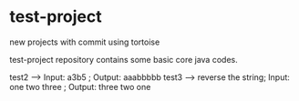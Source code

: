 # test-project
new projects with commit using tortoise

test-project repository contains some basic core java codes.

test2 --> Input: a3b5 ; Output: aaabbbbb
test3 --> reverse the string; Input: one two three ; Output: three two one
